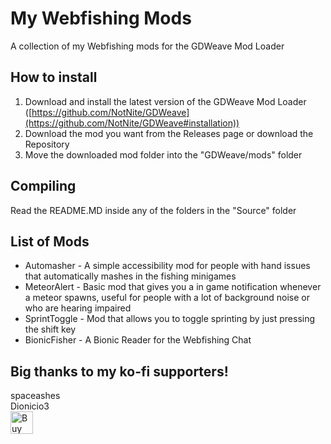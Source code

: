 # My Webfishing Mods
A collection of my Webfishing mods for the GDWeave Mod Loader

## How to install
1. Download and install the latest version of the GDWeave Mod Loader ([https://github.com/NotNite/GDWeave](https://github.com/NotNite/GDWeave#installation))
2. Download the mod you want from the Releases page or download the Repository
3. Move the downloaded mod folder into the "GDWeave/mods" folder

## Compiling
Read the README.MD inside any of the folders in the "Source" folder

## List of Mods
- Automasher - A simple accessibility mod for people with hand issues that automatically mashes in the fishing minigames
- MeteorAlert - Basic mod that gives you a in game notification whenever a meteor spawns, useful for people with a lot of background noise or who are hearing impaired
- SprintToggle - Mod that allows you to toggle sprinting by just pressing the shift key
- BionicFisher - A Bionic Reader for the Webfishing Chat

## Big thanks to my ko-fi supporters!
spaceashes<br>
Dionicio3<br>
<a href='https://ko-fi.com/G2G1ZERWL' target='_blank'><img height='36' style='border:0px;height:36px;' src='https://storage.ko-fi.com/cdn/kofi3.png?v=3' border='0' alt='Buy Me a Coffee at ko-fi.com' /></a>
